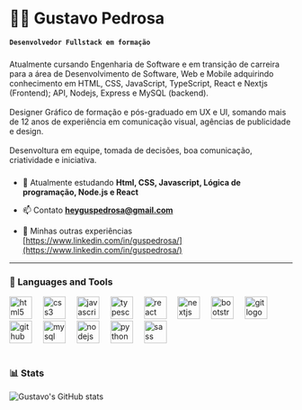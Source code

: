 # 🧑‍💻 Gustavo Pedrosa

**`Desenvolvedor Fullstack em formação`**

###

<p align="left">Atualmente cursando Engenharia de Software e em transição de carreira para a área de Desenvolvimento de Software, Web e Mobile adquirindo conhecimento em HTML, CSS, JavaScript, TypeScript, React e Nextjs (Frontend); API, Nodejs, Express e MySQL (backend).<br><br>Designer Gráfico de formação e pós-graduado em UX e UI, somando mais de 12 anos de experiência em comunicação visual, agências de publicidade e design.<br><br>Desenvoltura em equipe, tomada de decisões, boa comunicação, criatividade e iniciativa.</p>

###

- 🌱 Atualmente estudando **Html, CSS, Javascript, Lógica de programação, Node.js e React**

- 📫 Contato **heyguspedrosa@gmail.com**

- 📄 Minhas outras experiências [https://www.linkedin.com/in/guspedrosa/](https://www.linkedin.com/in/guspedrosa/)

---

### 🧰 Languages and Tools

<div align="left">
  <img src="https://cdn.jsdelivr.net/gh/devicons/devicon/icons/html5/html5-original.svg" height="40" alt="html5 logo"  />
  <img width="12" />
  <img src="https://cdn.jsdelivr.net/gh/devicons/devicon/icons/css3/css3-original.svg" height="40" alt="css3 logo"  />
  <img width="12" />
  <img src="https://cdn.jsdelivr.net/gh/devicons/devicon/icons/javascript/javascript-original.svg" height="40" alt="javascript logo"  />
  <img width="12" />
  <img src="https://cdn.jsdelivr.net/gh/devicons/devicon/icons/typescript/typescript-original.svg" height="40" alt="typescript logo"  />
  <img width="12" />
  <img src="https://cdn.jsdelivr.net/gh/devicons/devicon/icons/react/react-original.svg" height="40" alt="react logo"  />
  <img width="12" />
  <img src="https://cdn.jsdelivr.net/gh/devicons/devicon/icons/nextjs/nextjs-original.svg" height="40" alt="nextjs logo"  />
  <img width="12" />
  <img src="https://cdn.jsdelivr.net/gh/devicons/devicon/icons/bootstrap/bootstrap-original.svg" height="40" alt="bootstrap logo"  />
  <img width="12" />
  <img src="https://cdn.jsdelivr.net/gh/devicons/devicon/icons/git/git-original.svg" height="40" alt="git logo"  />
  <img width="12" />
  <img src="https://cdn.jsdelivr.net/gh/devicons/devicon/icons/github/github-original.svg" height="40" alt="github logo"  />
  <img width="12" />
  <img src="https://cdn.jsdelivr.net/gh/devicons/devicon/icons/mysql/mysql-original.svg" height="40" alt="mysql logo"  />
  <img width="12" />
  <img src="https://cdn.jsdelivr.net/gh/devicons/devicon/icons/nodejs/nodejs-original.svg" height="40" alt="nodejs logo"  />
  <img width="12" />
  <img src="https://cdn.jsdelivr.net/gh/devicons/devicon/icons/python/python-original.svg" height="40" alt="python logo"  />
  <img width="12" />
  <img src="https://cdn.jsdelivr.net/gh/devicons/devicon/icons/sass/sass-original.svg" height="40" alt="sass logo"  />
  <img width="12" />
</div>

#

### 📊 Stats

![Gustavo's GitHub stats](https://github-readme-stats.vercel.app/api?username=heyguspedrosa&show_icons=true&theme=gruvbox)

<!-- ![GitHub Streak](https://streak-stats.demolab.com?user=heyguspedrosa&theme=gruvbox&border_radius=4.5) -->

###
